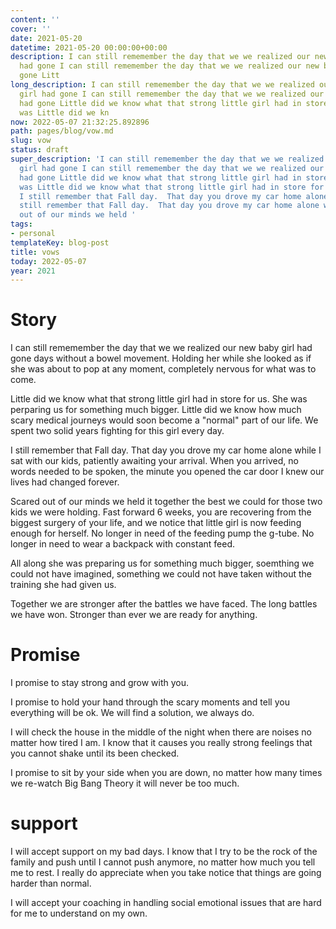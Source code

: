 ```yaml
---
content: ''
cover: ''
date: 2021-05-20
datetime: 2021-05-20 00:00:00+00:00
description: I can still rememember the day that we we realized our new baby girl
  had gone I can still rememember the day that we we realized our new baby girl had
  gone Litt
long_description: I can still rememember the day that we we realized our new baby
  girl had gone I can still rememember the day that we we realized our new baby girl
  had gone Little did we know what that strong little girl had in store for us.  She
  was Little did we kn
now: 2022-05-07 21:32:25.892896
path: pages/blog/vow.md
slug: vow
status: draft
super_description: 'I can still rememember the day that we we realized our new baby
  girl had gone I can still rememember the day that we we realized our new baby girl
  had gone Little did we know what that strong little girl had in store for us.  She
  was Little did we know what that strong little girl had in store for us.  She was
  I still remember that Fall day.  That day you drove my car home alone while I I
  still remember that Fall day.  That day you drove my car home alone while I Scared
  out of our minds we held '
tags:
- personal
templateKey: blog-post
title: vows
today: 2022-05-07
year: 2021
---
```


# Story

I can still rememember the day that we we realized our new baby girl had gone
days without a bowel movement.  Holding her while she looked as if she was
about to pop at any moment, completely nervous for what was to come.  

Little did we know what that strong little girl had in store for us.  She was
perparing us for something much bigger.  Little did we know how much scary
medical journeys would soon become a "normal" part of our life.  We spent two
solid years fighting for this girl every day.

I still remember that Fall day.  That day you drove my car home alone while I
sat with our kids, patiently awaiting your arrival.  When you arrived, no words
needed to be spoken, the minute you opened the car door I knew our lives had
changed forever.

Scared out of our minds we held it together the best we could for those two
kids we were holding.  Fast forward 6 weeks, you are recovering from the
biggest surgery of your life, and we notice that little girl is now feeding
enough for herself. No longer in need of the feeding pump the g-tube.  No
longer in need to wear a backpack with constant feed.  

All along she was preparing us for something much bigger, soemthing we could
not have imagined, something we could not have taken without the training
she had given us.

Together we are stronger after the battles we have faced.  The long battles we
have won.  Stronger than ever we are ready for anything.


# Promise

I promise to stay strong and grow with you.

I promise to hold your hand through the scary moments and tell you everything
will be ok.  We will find a solution, we always do.

I will check the house in the middle of the night when there are noises no
matter how tired I am.  I know that it causes you really strong feelings that
you cannot shake until its been checked.

I promise to sit by your side when you are down, no matter how many times we
re-watch Big Bang Theory it will never be too much.

# support

I will accept support on my bad days.  I know that I try to be the rock of the
family and push until I cannot push anymore, no matter how much you tell me to
rest.  I really do appreciate when you take notice that things are going harder
than normal.

I will accept your coaching in handling social emotional issues that are hard
for me to understand on my own.